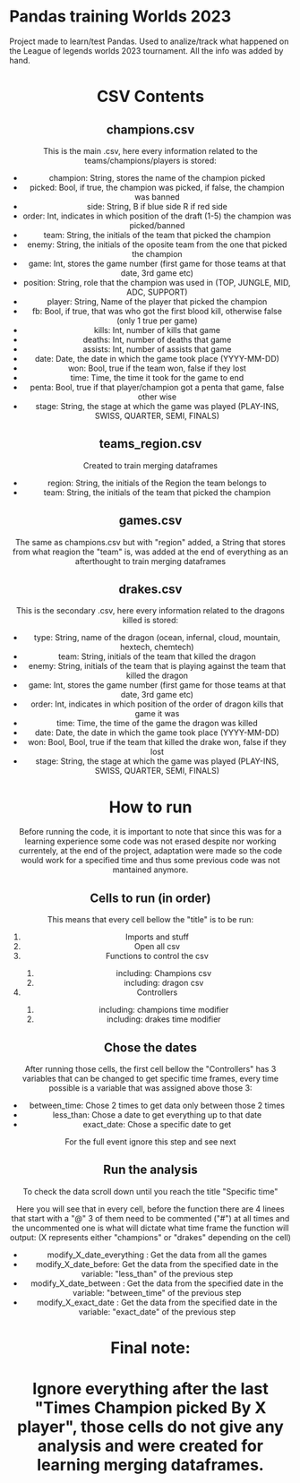 # Pandas training Worlds 2023
Project made to learn/test Pandas. Used to analize/track what happened on the League of legends worlds 2023 tournament. All the info was added by hand.
<header>

<h1>CSV Contents</h1>

<h2>champions.csv</h2>

This is the main .csv, here every information related to the teams/champions/players is stored:

<ul>															
  <li>champion: String, stores the name of the champion picked</li>
  <li>picked: Bool, if true, the champion was picked, if false, the champion was banned</li>
  <li>side: String, B if blue side R if red side</li>
  <li>order: Int, indicates in which position of the draft (1-5) the champion was picked/banned</li>
  <li>team: String, the initials of the team that picked the champion</li>
  <li>enemy: String, the initials of the oposite team from the one that picked the champion</li>
  <li>game: Int, stores the game number (first game for those teams at that date, 3rd game etc)</li>
  <li>position: String, role that the champion was used in (TOP, JUNGLE, MID, ADC, SUPPORT)</li>
  <li>player: String, Name of the player that picked the champion</li>
  <li>fb: Bool, if true, that was who got the first blood kill, otherwise false (only 1 true per game) </li>
  <li>kills: Int, number of kills that game</li>
  <li>deaths: Int, number of deaths that game</li>
  <li>assists: Int, number of assists that game</li>
  <li>date: Date, the date in which the game took place (YYYY-MM-DD) </li>
  <li>won: Bool, true if the team won, false if they lost</li>
  <li>time: Time, the time it took for the game to end</li>
  <li>penta: Bool, true if that player/champion got a penta that game, false other wise</li>
  <li>stage: String, the stage at which the game was played (PLAY-INS, SWISS, QUARTER, SEMI, FINALS) </li>
</ul>

<h2>teams_region.csv</h2>
Created to train merging dataframes

<ul>															
  <li>region: String, the initials of the Region the team belongs to</li>
  <li>team: String, the initials of the team that picked the champion</li>
</ul>

<h2>games.csv</h2>
The same as champions.csv but with "region" added, a String that stores from what reagion the "team" is, was added at the end of everything as an afterthought to train merging dataframes

<h2>drakes.csv</h2>

This is the secondary .csv, here every information related to the dragons killed is stored:

<ul>															
  <li>type: String, name of the dragon (ocean, infernal, cloud, mountain, hextech, chemtech)</li>
  <li>team: String, initials of the team that killed the dragon</li>
  <li>enemy: String, initials of the team that is playing against the team that killed the dragon</li>
  <li>game: Int, stores the game number (first game for those teams at that date, 3rd game etc)</li>
  <li>order: Int, indicates in which position of the order of dragon kills that game it was</li>
  <li>time: Time, the time of the game the dragon was killed</li>
  <li>date: Date, the date in which the game took place (YYYY-MM-DD) </li>
  <li>won: Bool, Bool, true if the team that killed the drake won, false if they lost</li>
  <li>stage: String, the stage at which the game was played (PLAY-INS, SWISS, QUARTER, SEMI, FINALS)</li>
</ul>


<h1>How to run</h1>

Before running the code, it is important to note that since this was for a learning experience some code was not erased despite nor working currentely,
at the end of the project, adaptation were made so the code would work for a specified time and thus some previous code was not mantained anymore.

<h2>Cells to run (in order)</h2>

This means that every cell bellow the "title" is to be run:
<ol>															
  <li>Imports and stuff</li>
  <li>Open all csv</li>
  <li>Functions to control the csv</li>
   <ol>
     <li>including: Champions csv</li>
     <li>including: dragon csv</li>
    </ol>
  <li>Controllers</li>
    <ol>
     <li>including: champions time modifier</li>
     <li>including: drakes time modifier</li>
    </ol>
</ol>


<h2>Chose the dates</h2>
After running those cells, the first cell bellow the "Controllers" has 3 variables that can be changed to get specific time frames, every time possible is a variable that was assigned above those 3:
<ul>															
  <li>between_time: Chose 2 times to get data only between those 2 times</li>
  <li>less_than: Chose a date to get everything up to that date</li>
  <li>exact_date: Chose a specific date to get</li>
</ul>

For the full event ignore this step and see next

<h2>Run the analysis</h2>
To check the data scroll down until you reach the title "Specific time"

Here you will see that in every cell, before the function there are 4 linees that start with a "@"
3 of them need to be commented ("#") at all times and the uncommented one is what will dictate what time frame the function will output:
(X represents either "champions" or "drakes" depending on the cell)
<ul>															
  <li>modify_X_date_everything : Get the data from all the games</li>
  <li>modify_X_date_before: Get the data from the specified date in the variable: "less_than" of the previous step</li>
  <li>modify_X_date_between : Get the data from the specified date in the variable: "between_time" of the previous step</li>
  <li>modify_X_exact_date : Get the data from the specified date in the variable: "exact_date" of the previous step</li>
</ul>

<h1>Final note:<h1>

Ignore everything after the last "Times Champion picked By X player", those cells do not give any analysis and were created for learning merging dataframes.

